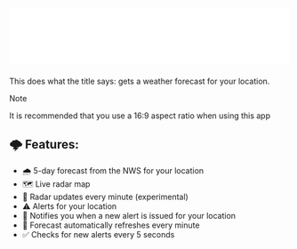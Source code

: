 ## ![WebWeather](./assets/logo.png)
This does what the title says: gets a weather forecast for your location.

> [!NOTE]
> It is recommended that you use a 16:9 aspect ratio when using this app

## 🌩️ Features:
- 🌧️ 5-day forecast from the NWS for your location
- 🗺️ Live radar map
- 📡 Radar updates every minute (experimental)
- ⚠️ Alerts for your location
- 🔔 Notifies you when a new alert is issued for your location
- 🔄️ Forecast automatically refreshes every minute
- ✅ Checks for new alerts every 5 seconds